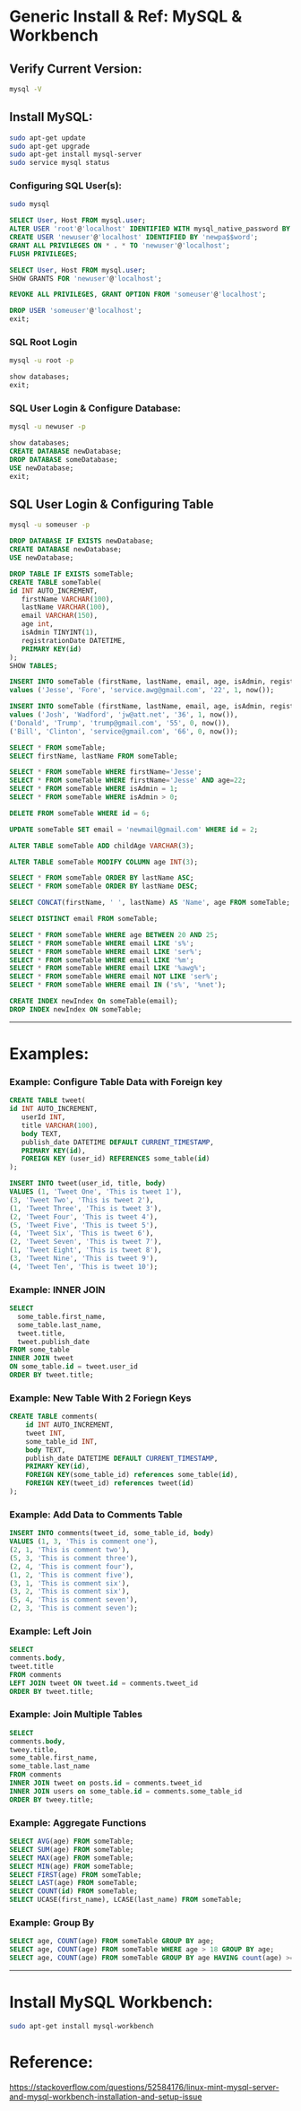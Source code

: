 # Generic Install & Ref: MySQL & Workbench

## Verify Current Version:
```bash
mysql -V
```

## Install MySQL:
```bash
sudo apt-get update
sudo apt-get upgrade
sudo apt-get install mysql-server
sudo service mysql status
```

### Configuring SQL User(s):
```bash
sudo mysql
```
```sql
SELECT User, Host FROM mysql.user;
ALTER USER 'root'@'localhost' IDENTIFIED WITH mysql_native_password BY 'pa$$word';
CREATE USER 'newuser'@'localhost' IDENTIFIED BY 'newpa$$word';
GRANT ALL PRIVILEGES ON * . * TO 'newuser'@'localhost';
FLUSH PRIVILEGES;

SELECT User, Host FROM mysql.user;
SHOW GRANTS FOR 'newuser'@'localhost';

REVOKE ALL PRIVILEGES, GRANT OPTION FROM 'someuser'@'localhost';

DROP USER 'someuser'@'localhost';
exit;
```

### SQL Root Login 
```bash
mysql -u root -p
```
```sql
show databases;
exit;
```

### SQL User Login & Configure Database: 
```bash
mysql -u newuser -p
```
```sql
show databases;
CREATE DATABASE newDatabase;
DROP DATABASE someDatabase;
USE newDatabase;
exit;
```

## SQL User Login & Configuring Table
```bash
mysql -u someuser -p
```
```sql
DROP DATABASE IF EXISTS newDatabase;
CREATE DATABASE newDatabase;
USE newDatabase;

DROP TABLE IF EXISTS someTable;
CREATE TABLE someTable(
id INT AUTO_INCREMENT,
   firstName VARCHAR(100),
   lastName VARCHAR(100),
   email VARCHAR(150),
   age int,
   isAdmin TINYINT(1),
   registrationDate DATETIME,
   PRIMARY KEY(id)
);
SHOW TABLES;

INSERT INTO someTable (firstName, lastName, email, age, isAdmin, registrationDate) 
values ('Jesse', 'Fore', 'service.awg@gmail.com', '22', 1, now());

INSERT INTO someTable (firstName, lastName, email, age, isAdmin, registrationDate) 
values ('Josh', 'Wadford', 'jw@att.net', '36', 1, now()),
('Donald', 'Trump', 'trump@gmail.com', '55', 0, now()),
('Bill', 'Clinton', 'service@gmail.com', '66', 0, now());

SELECT * FROM someTable;
SELECT firstName, lastName FROM someTable;

SELECT * FROM someTable WHERE firstName='Jesse';
SELECT * FROM someTable WHERE firstName='Jesse' AND age=22;
SELECT * FROM someTable WHERE isAdmin = 1;
SELECT * FROM someTable WHERE isAdmin > 0;

DELETE FROM someTable WHERE id = 6;

UPDATE someTable SET email = 'newmail@gmail.com' WHERE id = 2;

ALTER TABLE someTable ADD childAge VARCHAR(3);

ALTER TABLE someTable MODIFY COLUMN age INT(3);

SELECT * FROM someTable ORDER BY lastName ASC;
SELECT * FROM someTable ORDER BY lastName DESC;

SELECT CONCAT(firstName, ' ', lastName) AS 'Name', age FROM someTable;

SELECT DISTINCT email FROM someTable;

SELECT * FROM someTable WHERE age BETWEEN 20 AND 25;
SELECT * FROM someTable WHERE email LIKE 's%';
SELECT * FROM someTable WHERE email LIKE 'ser%';
SELECT * FROM someTable WHERE email LIKE '%m';
SELECT * FROM someTable WHERE email LIKE '%awg%';
SELECT * FROM someTable WHERE email NOT LIKE 'ser%';
SELECT * FROM someTable WHERE email IN ('s%', '%net');

CREATE INDEX newIndex On someTable(email);
DROP INDEX newIndex ON someTable;
```
---
# Examples:
### Example: Configure Table Data with Foreign key
```sql
CREATE TABLE tweet(
id INT AUTO_INCREMENT,
   userId INT,
   title VARCHAR(100),
   body TEXT,
   publish_date DATETIME DEFAULT CURRENT_TIMESTAMP,
   PRIMARY KEY(id),
   FOREIGN KEY (user_id) REFERENCES some_table(id)
);

INSERT INTO tweet(user_id, title, body) 
VALUES (1, 'Tweet One', 'This is tweet 1'),
(3, 'Tweet Two', 'This is tweet 2'),
(1, 'Tweet Three', 'This is tweet 3'),
(2, 'Tweet Four', 'This is tweet 4'),
(5, 'Tweet Five', 'This is tweet 5'),
(4, 'Tweet Six', 'This is tweet 6'),
(2, 'Tweet Seven', 'This is tweet 7'),
(1, 'Tweet Eight', 'This is tweet 8'),
(3, 'Tweet Nine', 'This is tweet 9'),
(4, 'Tweet Ten', 'This is tweet 10');
```

### Example: INNER JOIN
```sql
SELECT
  some_table.first_name,
  some_table.last_name,
  tweet.title,
  tweet.publish_date
FROM some_table
INNER JOIN tweet
ON some_table.id = tweet.user_id
ORDER BY tweet.title;
```

### Example: New Table With 2 Foriegn Keys
```sql
CREATE TABLE comments(
	id INT AUTO_INCREMENT,
    tweet INT,
    some_table_id INT,
    body TEXT,
    publish_date DATETIME DEFAULT CURRENT_TIMESTAMP,
    PRIMARY KEY(id),
    FOREIGN KEY(some_table_id) references some_table(id),
    FOREIGN KEY(tweet_id) references tweet(id)
);
```

### Example: Add Data to Comments Table
```sql
INSERT INTO comments(tweet_id, some_table_id, body) 
VALUES (1, 3, 'This is comment one'),
(2, 1, 'This is comment two'),
(5, 3, 'This is comment three'),
(2, 4, 'This is comment four'),
(1, 2, 'This is comment five'),
(3, 1, 'This is comment six'),
(3, 2, 'This is comment six'),
(5, 4, 'This is comment seven'),
(2, 3, 'This is comment seven');
```

### Example: Left Join
```sql
SELECT
comments.body,
tweet.title
FROM comments
LEFT JOIN tweet ON tweet.id = comments.tweet_id
ORDER BY tweet.title;
```

### Example: Join Multiple Tables
```sql
SELECT
comments.body,
tweey.title,
some_table.first_name,
some_table.last_name
FROM comments
INNER JOIN tweet on posts.id = comments.tweet_id
INNER JOIN users on some_table.id = comments.some_table_id
ORDER BY tweey.title;
```

### Example: Aggregate Functions
```sql
SELECT AVG(age) FROM someTable;
SELECT SUM(age) FROM someTable;
SELECT MAX(age) FROM someTable;
SELECT MIN(age) FROM someTable;
SELECT FIRST(age) FROM someTable;
SELECT LAST(age) FROM someTable;
SELECT COUNT(id) FROM someTable;
SELECT UCASE(first_name), LCASE(last_name) FROM someTable;
```

### Example: Group By
```sql
SELECT age, COUNT(age) FROM someTable GROUP BY age;
SELECT age, COUNT(age) FROM someTable WHERE age > 18 GROUP BY age;
SELECT age, COUNT(age) FROM someTable GROUP BY age HAVING count(age) >=2;
```

---
# Install MySQL Workbench:
```bash
sudo apt-get install mysql-workbench
```


# Reference:
https://stackoverflow.com/questions/52584176/linux-mint-mysql-server-and-mysql-workbench-installation-and-setup-issue
